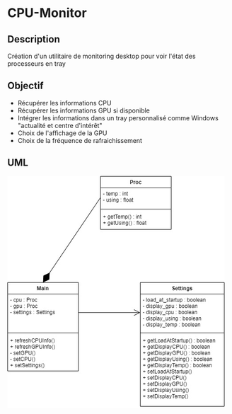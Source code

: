 # CPU-Monitor
## Description
Création d'un utilitaire de monitoring desktop pour voir l'état des processeurs en tray

## Objectif
- Récupérer les informations CPU
- Récupérer les informations GPU si disponible
- Intégrer les informations dans un tray personnalisé comme Windows "actualité et centre d'intérêt"
- Choix de l'affichage de la GPU
- Choix de la fréquence de rafraichissement

## UML
<img src="uml.jpg" alt="uml" align="center">